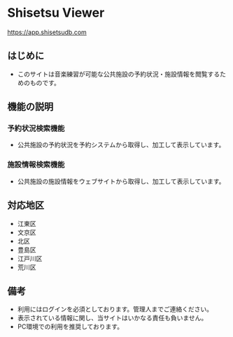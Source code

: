 # Shisetsu Viewer
https://app.shisetsudb.com

## はじめに
- このサイトは音楽練習が可能な公共施設の予約状況・施設情報を閲覧するためのものです。

## 機能の説明
### 予約状況検索機能
- 公共施設の予約状況を予約システムから取得し、加工して表示しています。

### 施設情報検索機能
- 公共施設の施設情報をウェブサイトから取得し、加工して表示しています。

## 対応地区
- 江東区
- 文京区
- 北区
- 豊島区
- 江戸川区
- 荒川区

## 備考
- 利用にはログインを必須としております。管理人までご連絡ください。
- 表示されている情報に関し、当サイトはいかなる責任も負いません。
- PC環境での利用を推奨しております。
